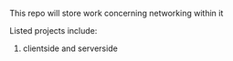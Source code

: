 This repo will store work concerning networking within it

Listed projects include:
  1) clientside and serverside
